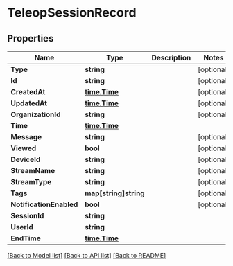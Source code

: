 # TeleopSessionRecord

## Properties

Name | Type | Description | Notes
------------ | ------------- | ------------- | -------------
**Type** | **string** |  | [optional] 
**Id** | **string** |  | [optional] 
**CreatedAt** | [**time.Time**](time.Time.md) |  | [optional] 
**UpdatedAt** | [**time.Time**](time.Time.md) |  | [optional] 
**OrganizationId** | **string** |  | [optional] 
**Time** | [**time.Time**](time.Time.md) |  | 
**Message** | **string** |  | [optional] 
**Viewed** | **bool** |  | [optional] 
**DeviceId** | **string** |  | [optional] 
**StreamName** | **string** |  | [optional] 
**StreamType** | **string** |  | [optional] 
**Tags** | **map[string]string** |  | [optional] 
**NotificationEnabled** | **bool** |  | [optional] 
**SessionId** | **string** |  | 
**UserId** | **string** |  | 
**EndTime** | [**time.Time**](time.Time.md) |  | 

[[Back to Model list]](../README.md#documentation-for-models) [[Back to API list]](../README.md#documentation-for-api-endpoints) [[Back to README]](../README.md)


